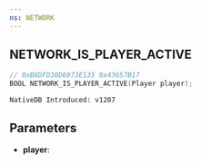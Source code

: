 ```yaml
---
ns: NETWORK
---
```

## NETWORK_IS_PLAYER_ACTIVE

```c
// 0xB8DFD30D6973E135 0x43657B17
BOOL NETWORK_IS_PLAYER_ACTIVE(Player player);
```

```
NativeDB Introduced: v1207
```

## Parameters
* **player**:
